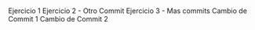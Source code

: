 #

Ejercicio 1
Ejercicio 2 - Otro Commit
Ejercicio 3 - Mas commits
Cambio de Commit 1
Cambio de Commit 2

